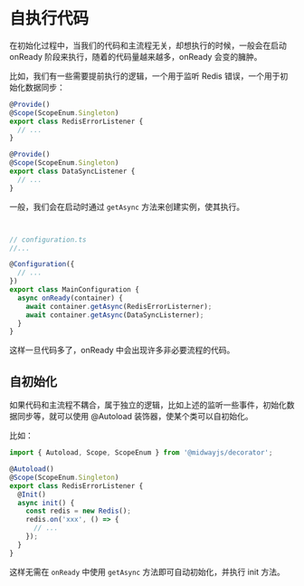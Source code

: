 # 自执行代码

在初始化过程中，当我们的代码和主流程无关，却想执行的时候，一般会在启动 onReady 阶段来执行，随着的代码量越来越多，onReady 会变的臃肿。

比如，我们有一些需要提前执行的逻辑，一个用于监听 Redis 错误，一个用于初始化数据同步：

```typescript
@Provide()
@Scope(ScopeEnum.Singleton)
export class RedisErrorListener {
  // ...
}

@Provide()
@Scope(ScopeEnum.Singleton)
export class DataSyncListener {
  // ...
}
```

一般，我们会在启动时通过 `getAsync` 方法来创建实例，使其执行。

```typescript


// configuration.ts
//...

@Configuration({
  // ...
})
export class MainConfiguration {
  async onReady(container) {
    await container.getAsync(RedisErrorListerner);
    await container.getAsync(DataSyncListerner);
  }
}

```

这样一旦代码多了，onReady 中会出现许多非必要流程的代码。



## 自初始化

如果代码和主流程不耦合，属于独立的逻辑，比如上述的监听一些事件，初始化数据同步等，就可以使用 @Autoload 装饰器，使某个类可以自初始化。

比如：

```typescript
import { Autoload, Scope, ScopeEnum } from '@midwayjs/decorator';

@Autoload()
@Scope(ScopeEnum.Singleton)
export class RedisErrorListener {
  @Init()
  async init() {
    const redis = new Redis();
    redis.on('xxx', () => {
      // ...
    });
  }
}
```

这样无需在 `onReady` 中使用 `getAsync` 方法即可自动初始化，并执行 init 方法。



